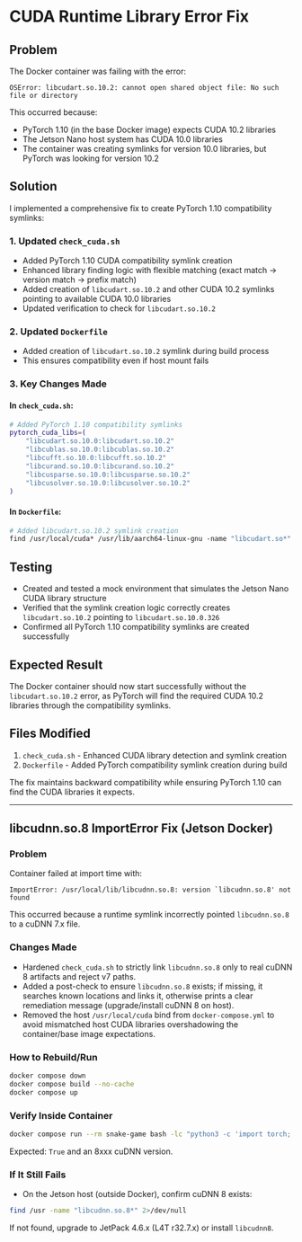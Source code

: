 # CUDA Runtime Library Error Fix

## Problem
The Docker container was failing with the error:
```
OSError: libcudart.so.10.2: cannot open shared object file: No such file or directory
```

This occurred because:
- PyTorch 1.10 (in the base Docker image) expects CUDA 10.2 libraries
- The Jetson Nano host system has CUDA 10.0 libraries
- The container was creating symlinks for version 10.0 libraries, but PyTorch was looking for version 10.2

## Solution
I implemented a comprehensive fix to create PyTorch 1.10 compatibility symlinks:

### 1. Updated `check_cuda.sh`
- Added PyTorch 1.10 CUDA compatibility symlink creation
- Enhanced library finding logic with flexible matching (exact match → version match → prefix match)
- Added creation of `libcudart.so.10.2` and other CUDA 10.2 symlinks pointing to available CUDA 10.0 libraries
- Updated verification to check for `libcudart.so.10.2`

### 2. Updated `Dockerfile`
- Added creation of `libcudart.so.10.2` symlink during build process
- This ensures compatibility even if host mount fails

### 3. Key Changes Made

#### In `check_cuda.sh`:
```bash
# Added PyTorch 1.10 compatibility symlinks
pytorch_cuda_libs=(
    "libcudart.so.10.0:libcudart.so.10.2"
    "libcublas.so.10.0:libcublas.so.10.2"
    "libcufft.so.10.0:libcufft.so.10.2"
    "libcurand.so.10.0:libcurand.so.10.2"
    "libcusparse.so.10.0:libcusparse.so.10.2"
    "libcusolver.so.10.0:libcusolver.so.10.2"
)
```

#### In `Dockerfile`:
```dockerfile
# Added libcudart.so.10.2 symlink creation
find /usr/local/cuda* /usr/lib/aarch64-linux-gnu -name "libcudart.so*" -exec ln -sf {} /usr/local/lib/libcudart.so.10.2 \; 2>/dev/null || true
```

## Testing
- Created and tested a mock environment that simulates the Jetson Nano CUDA library structure
- Verified that the symlink creation logic correctly creates `libcudart.so.10.2` pointing to `libcudart.so.10.0.326`
- Confirmed all PyTorch 1.10 compatibility symlinks are created successfully

## Expected Result
The Docker container should now start successfully without the `libcudart.so.10.2` error, as PyTorch will find the required CUDA 10.2 libraries through the compatibility symlinks.

## Files Modified
1. `check_cuda.sh` - Enhanced CUDA library detection and symlink creation
2. `Dockerfile` - Added PyTorch compatibility symlink creation during build

The fix maintains backward compatibility while ensuring PyTorch 1.10 can find the CUDA libraries it expects.

---

## libcudnn.so.8 ImportError Fix (Jetson Docker)

### Problem
Container failed at import time with:

```
ImportError: /usr/local/lib/libcudnn.so.8: version `libcudnn.so.8' not found
```

This occurred because a runtime symlink incorrectly pointed `libcudnn.so.8` to a cuDNN 7.x file.

### Changes Made
- Hardened `check_cuda.sh` to strictly link `libcudnn.so.8` only to real cuDNN 8 artifacts and reject v7 paths.
- Added a post-check to ensure `libcudnn.so.8` exists; if missing, it searches known locations and links it, otherwise prints a clear remediation message (upgrade/install cuDNN 8 on host).
- Removed the host `/usr/local/cuda` bind from `docker-compose.yml` to avoid mismatched host CUDA libraries overshadowing the container/base image expectations.

### How to Rebuild/Run
```bash
docker compose down
docker compose build --no-cache
docker compose up
```

### Verify Inside Container
```bash
docker compose run --rm snake-game bash -lc "python3 -c 'import torch; print(torch.cuda.is_available()); print(torch.backends.cudnn.version())'"
```
Expected: `True` and an 8xxx cuDNN version.

### If It Still Fails
- On the Jetson host (outside Docker), confirm cuDNN 8 exists:
```bash
find /usr -name "libcudnn.so.8*" 2>/dev/null
```
If not found, upgrade to JetPack 4.6.x (L4T r32.7.x) or install `libcudnn8`.
